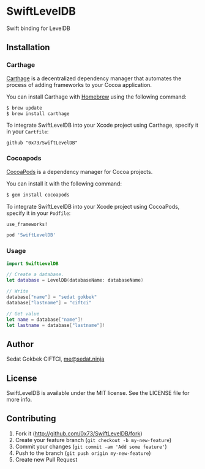 # SwiftLevelDB
Swift binding for LevelDB

## Installation

### Carthage

[Carthage](https://github.com/Carthage/Carthage) is a decentralized dependency manager that automates the process of adding frameworks to your Cocoa application.

You can install Carthage with [Homebrew](http://brew.sh/) using the following command:

```bash
$ brew update
$ brew install carthage
```

To integrate SwiftLevelDB into your Xcode project using Carthage, specify it in your `Cartfile`:

```ogdl
github "0x73/SwiftLevelDB"
```

### Cocoapods

[CocoaPods](http://cocoapods.org) is a dependency manager for Cocoa projects.

You can install it with the following command:

```bash
$ gem install cocoapods
```

To integrate SwiftLevelDB into your Xcode project using CocoaPods, specify it in your `Podfile`:

```ruby
use_frameworks!

pod 'SwiftLevelDB'
```

### Usage

```swift
import SwiftLevelDB

// Create a database.
let database = LevelDB(databaseName: databaseName)

// Write
database["name"] = "sedat gokbek"
database["lastname"] = "ciftci"

// Get value
let name = database["name"]!
let lastname = database["lastname"]!
```


## Author

Sedat Gokbek CIFTCI, me@sedat.ninja

## License

SwiftLevelDB is available under the MIT license. See the LICENSE file for more info.

## Contributing

1. Fork it (http://github.com/0x73/SwiftLevelDB/fork)
2. Create your feature branch (`git checkout -b my-new-feature`)
3. Commit your changes (`git commit -am 'Add some feature'`)
4. Push to the branch (`git push origin my-new-feature`)
5. Create new Pull Request
